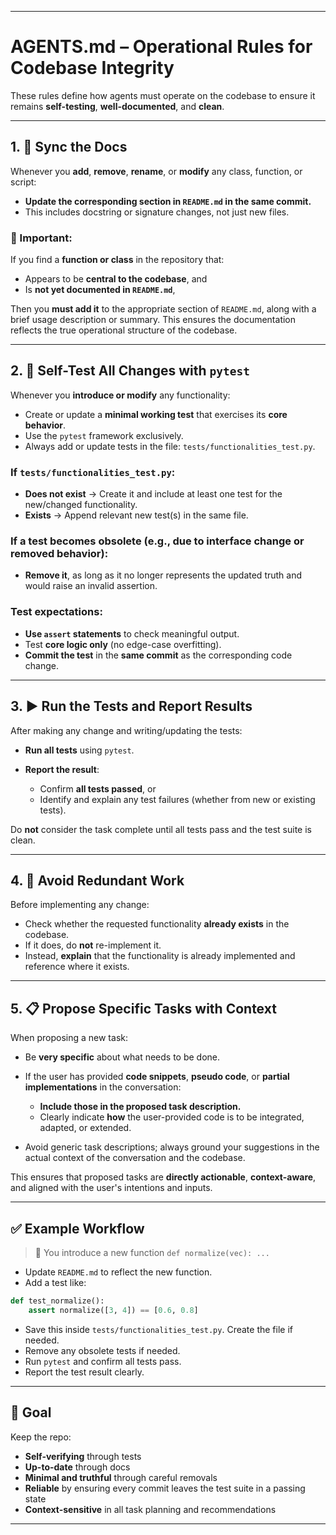 
---

# AGENTS.md – Operational Rules for Codebase Integrity

These rules define how agents must operate on the codebase to ensure it remains **self-testing**, **well-documented**, and **clean**.

---

## 1. 🧾 Sync the Docs

Whenever you **add**, **remove**, **rename**, or **modify** any class, function, or script:

* **Update the corresponding section in `README.md` in the same commit.**
* This includes docstring or signature changes, not just new files.

### 📌 Important:

If you find a **function or class** in the repository that:

* Appears to be **central to the codebase**, and
* Is **not yet documented in `README.md`**,

Then you **must add it** to the appropriate section of `README.md`, along with a brief usage description or summary. This ensures the documentation reflects the true operational structure of the codebase.

---

## 2. 🧪 Self-Test All Changes with `pytest`

Whenever you **introduce or modify** any functionality:

* Create or update a **minimal working test** that exercises its **core behavior**.
* Use the `pytest` framework exclusively.
* Always add or update tests in the file:
  `tests/functionalities_test.py`.

### If `tests/functionalities_test.py`:

* **Does not exist** → Create it and include at least one test for the new/changed functionality.
* **Exists** → Append relevant new test(s) in the same file.

### If a test becomes **obsolete** (e.g., due to interface change or removed behavior):

* **Remove it**, as long as it no longer represents the updated truth and would raise an invalid assertion.

### Test expectations:

* **Use `assert` statements** to check meaningful output.
* Test **core logic only** (no edge-case overfitting).
* **Commit the test** in the **same commit** as the corresponding code change.

---

## 3. ▶️ Run the Tests and Report Results

After making any change and writing/updating the tests:

* **Run all tests** using `pytest`.
* **Report the result**:

  * Confirm **all tests passed**, or
  * Identify and explain any test failures (whether from new or existing tests).

Do **not** consider the task complete until all tests pass and the test suite is clean.

---

## 4. 🔁 Avoid Redundant Work

Before implementing any change:

* Check whether the requested functionality **already exists** in the codebase.
* If it does, do **not** re-implement it.
* Instead, **explain** that the functionality is already implemented and reference where it exists.

---

## 5. 📋 Propose Specific Tasks with Context

When proposing a new task:

* Be **very specific** about what needs to be done.
* If the user has provided **code snippets**, **pseudo code**, or **partial implementations** in the conversation:

  * **Include those in the proposed task description.**
  * Clearly indicate **how** the user-provided code is to be integrated, adapted, or extended.
* Avoid generic task descriptions; always ground your suggestions in the actual context of the conversation and the codebase.

This ensures that proposed tasks are **directly actionable**, **context-aware**, and aligned with the user's intentions and inputs.

---

## ✅ Example Workflow

> 🔧 You introduce a new function `def normalize(vec): ...`

* Update `README.md` to reflect the new function.
* Add a test like:

```python
def test_normalize():
    assert normalize([3, 4]) == [0.6, 0.8]
```

* Save this inside `tests/functionalities_test.py`. Create the file if needed.
* Remove any obsolete tests if needed.
* Run `pytest` and confirm all tests pass.
* Report the test result clearly.

---

## 🎯 Goal

Keep the repo:

* **Self-verifying** through tests
* **Up-to-date** through docs
* **Minimal and truthful** through careful removals
* **Reliable** by ensuring every commit leaves the test suite in a passing state
* **Context-sensitive** in all task planning and recommendations

---

